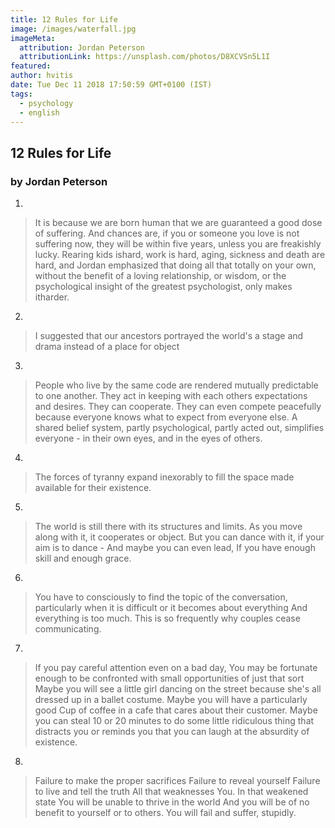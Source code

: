 ```yaml
---
title: 12 Rules for Life
image: /images/waterfall.jpg
imageMeta:
  attribution: Jordan Peterson
  attributionLink: https://unsplash.com/photos/D8XCVSn5L1I
featured:
author: hvitis
date: Tue Dec 11 2018 17:50:59 GMT+0100 (IST)
tags:
  - psychology 
  - english
---
```


## 12 Rules for Life
### by Jordan Peterson

1.
> It is because we are born human that we are guaranteed a good dose of suffering. And chances are, if you or someone you love is not suffering now, they will be within five years, unless you are freakishly lucky. Rearing kids ishard, work is hard, aging, sickness and death are hard, and Jordan emphasized that doing all that totally on your own, without the benefit of a loving relationship, or wisdom, or the psychological insight of the greatest psychologist, only makes itharder.

2.
> I suggested that our ancestors portrayed the world's a stage and drama instead of a place for object 

3.
> People who live by the same code are rendered mutually predictable to one another. They act in keeping with each others expectations and desires. They can cooperate. They can even compete peacefully because everyone knows what to expect from everyone else. A shared belief system, partly psychological, partly acted out, simplifies everyone - in their own eyes, and in the eyes of others. 

4.
> The forces of tyranny expand inexorably to fill the space made available for their existence.

5.
 > The world is still there with its structures and limits. As you move along with it, it cooperates or object. But you can dance with it, if your aim is to dance - And maybe you can even lead, If you have enough skill and enough grace.

6.
 > You have to consciously to find the topic of the conversation, particularly when it is difficult or it becomes about everything And everything is too much. This is so frequently why couples cease communicating.

7.
 > If you pay careful attention even on a bad day, You may be fortunate enough to be confronted with small opportunities of just that sort Maybe you will see a little girl dancing on the street because she's all dressed up in a ballet costume. Maybe you will have a particularly good Cup of coffee in a cafe that cares about their customer. Maybe you can steal 10 or 20 minutes to do some little ridiculous thing that distracts you or reminds you that you can laugh at the absurdity of existence.

8.
 > Failure to make the proper sacrifices Failure to reveal yourself Failure to live and tell the truth All that weaknesses You. In that weakened state You will be unable to thrive in the world And you will be of no benefit to yourself or to others. You will fail and suffer, stupidly.